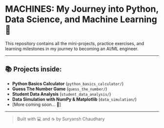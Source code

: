# MACHINES: My Journey into Python, Data Science, and Machine Learning 🚀

This repository contains all the mini-projects, practice exercises, and learning milestones in my journey to becoming an AI/ML engineer.

---

## 📚 Projects inside:

- **Python Basics Calculator** (`python_basics_calculator/`)
- **Guess The Number Game** (`guess_the_number/`)
- **Student Data Analysis** (`student_data_analysis/`)
- **Data Simulation with NumPy & Matplotlib** (`data_simulation/`)
- [More coming soon... 🚀]

---

> Built with 💻 and ☕ by Suryansh Chaudhary
